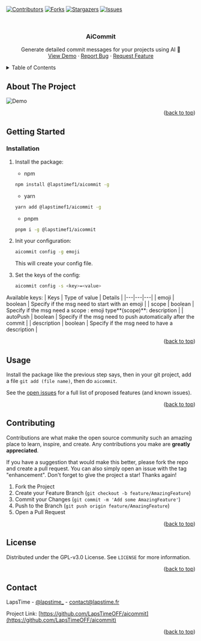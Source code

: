 <a name="readme-top"></a>

[![Contributors][contributors-shield]][contributors-url]
[![Forks][forks-shield]][forks-url]
[![Stargazers][stars-shield]][stars-url]
[![Issues][issues-shield]][issues-url]



<!-- PROJECT LOGO -->
<br />
<div align="center">

<h3 align="center">AiCommit</h3>

  <p align="center">
    Generate detailed commit messages for your projects using AI 🤯
    <br />
    <a href="#about-the-project">View Demo</a>
    ·
    <a href="https://github.com/LapsTimeOFF/aicommit/issues">Report Bug</a>
    ·
    <a href="https://github.com/LapsTimeOFF/aicommit/issues">Request Feature</a>
  </p>
</div>



<!-- TABLE OF CONTENTS -->
<details>
  <summary>Table of Contents</summary>
  <ol>
    <li>
      <a href="#about-the-project">About The Project</a>
    </li>
    <li>
      <a href="#getting-started">Getting Started</a>
      <ul>
        <li><a href="#installation">Installation</a></li>
      </ul>
    </li>
    <li><a href="#usage">Usage</a></li>
    <li><a href="#contributing">Contributing</a></li>
    <li><a href="#license">License</a></li>
    <li><a href="#contact">Contact</a></li>
  </ol>
</details>



<!-- ABOUT THE PROJECT -->
## About The Project

![Demo][product-screenshot]

<p align="right">(<a href="#readme-top">back to top</a>)</p>

<!-- GETTING STARTED -->
## Getting Started

### Installation

1. Install the package:

    * npm
    ```sh
    npm install @lapstimef1/aicommit -g
    ```
    * yarn
    ```sh
    yarn add @lapstimef1/aicommit -g
    ```
    * pnpm
    ```sh
    pnpm i -g @lapstimef1/aicommit
    ```

2. Init your configuration:

    ```sh
    aicommit config -g emoji
    ```

    This will create your config file.
3. Set the keys of the config:

    ```sh
    aicommit config -s <key>=<value>
    ```

Available keys:
| Keys | Type of value | Details |
|---|---|---|
| emoji | boolean | Specify if the msg need to start with an emoji |
| scope | boolean | Specify if the msg need a scope : emoji type**(scope)**: description |
| autoPush | boolean | Specify if the msg need to push automatically after the commit |
| description | boolean | Specify if the msg need to have a description |


<p align="right">(<a href="#readme-top">back to top</a>)</p>



<!-- USAGE EXAMPLES -->
## Usage

Install the package like the previous step says, then in your git project, add a file `git add (file name)`, then do `aicommit`.

See the [open issues](https://github.com/LapsTimeOFF/aicommit/issues) for a full list of proposed features (and known issues).

<p align="right">(<a href="#readme-top">back to top</a>)</p>



<!-- CONTRIBUTING -->
## Contributing

Contributions are what make the open source community such an amazing place to learn, inspire, and create. Any contributions you make are **greatly appreciated**.

If you have a suggestion that would make this better, please fork the repo and create a pull request. You can also simply open an issue with the tag "enhancement".
Don't forget to give the project a star! Thanks again!

1. Fork the Project
2. Create your Feature Branch (`git checkout -b feature/AmazingFeature`)
3. Commit your Changes (`git commit -m 'Add some AmazingFeature'`)
4. Push to the Branch (`git push origin feature/AmazingFeature`)
5. Open a Pull Request

<p align="right">(<a href="#readme-top">back to top</a>)</p>



<!-- LICENSE -->
## License

Distributed under the GPL-v3.0 License. See `LICENSE` for more information.

<p align="right">(<a href="#readme-top">back to top</a>)</p>



<!-- CONTACT -->
## Contact

LapsTime - [@lapstime_](https://twitter.com/lapstime_) - contact@lapstime.fr

Project Link: [https://github.com/LapsTimeOFF/aicommit](https://github.com/LapsTimeOFF/aicommit)

<p align="right">(<a href="#readme-top">back to top</a>)</p>



<!-- MARKDOWN LINKS & IMAGES -->
<!-- https://www.markdownguide.org/basic-syntax/#reference-style-links -->
[contributors-shield]: https://img.shields.io/github/contributors/LapsTimeOFF/aicommit.svg?style=for-the-badge
[contributors-url]: https://github.com/LapsTimeOFF/aicommit/graphs/contributors
[forks-shield]: https://img.shields.io/github/forks/LapsTimeOFF/aicommit.svg?style=for-the-badge
[forks-url]: https://github.com/LapsTimeOFF/aicommit/network/members
[stars-shield]: https://img.shields.io/github/stars/LapsTimeOFF/aicommit.svg?style=for-the-badge
[stars-url]: https://github.com/LapsTimeOFF/aicommit/stargazers
[issues-shield]: https://img.shields.io/github/issues/LapsTimeOFF/aicommit.svg?style=for-the-badge
[issues-url]: https://github.com/LapsTimeOFF/aicommit/issues
[product-screenshot]: https://test-cdn.lapstime.fr/u/EyBDoy.gif
